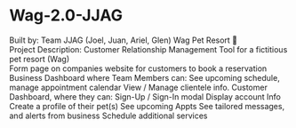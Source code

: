 # Wag-2.0-JJAG
Built by: Team JJAG (Joel, Juan, Ariel, Glen) Wag Pet Resort 🐶  
Project Description:  Customer Relationship Management Tool for a fictitious pet resort (Wag)  
Form page on companies website for customers to book a reservation Business Dashboard where Team Members can: See upcoming schedule, manage appointment calendar View / Manage clientele info. Customer Dashboard, where they can: Sign-Up / Sign-In modal Display account Info Create a profile of their pet(s) See upcoming Appts See tailored messages, and alerts from business Schedule additional services
